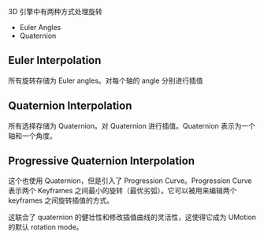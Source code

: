 3D 引擎中有两种方式处理旋转

- Euler Angles
- Quaternion

## Euler Interpolation

所有旋转存储为 Euler angles。对每个轴的 angle 分别进行插值

## Quaternion Interpolation

所有选择存储为 Quaternion。对 Quaternion 进行插值。Quaternion 表示为一个轴和一个角度。

## Progressive Quaternion Interpolation

这个也使用 Quaternion，但是引入了 Progression Curve。Progression Curve 表示两个 Keyframes 之间最小的旋转（最优劣弧）。它可以被用来编辑两个 keyframes 之间旋转插值的方式。

这联合了 quaternion 的健壮性和修改插值曲线的灵活性，这使得它成为 UMotion 的默认 rotation mode。
